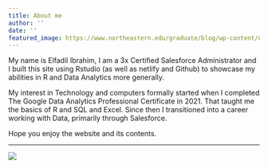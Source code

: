 ```yaml
---
title: About me
author: ''
date: ''
featured_image: https://www.northeastern.edu/graduate/blog/wp-content/uploads/2020/06/iStock-1221293664-1.jpg 
---
```

My name is Elfadil Ibrahim, I am a 3x Certified Salesforce Administrator and I built this site using  Rstudio (as well as netlify and Github) to showcase my abilities in R and Data Analytics more generally.
  
  My interest in Technology and computers formally started when I completed The Google Data Analytics Professional Certificate in 2021. That taught me the basics of R and SQL and Excel. Since then I transitioned into a career working with Data, primarily through Salesforce.
  
  Hope you enjoy the website and its contents.


---
![](/en/about/_index_files/camel.jpg)

